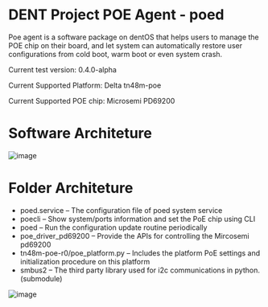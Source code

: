 # DENT Project POE Agent - poed

Poe agent is a software package on dentOS that helps users to manage the POE chip on their board, and let system can automatically restore user configurations from cold boot, warm boot or even system crash.

Current test version: 0.4.0-alpha

Current Supported Platform: Delta tn48m-poe

Current Supported POE chip: Microsemi PD69200


# Software Architeture
![image](https://github.com/chenglin-tsai/poed/blob/main/poe_software_architecture.png)


# Folder Architeture
* poed.service – The configuration file of poed system service
* poecli – Show system/ports information and set the PoE chip using CLI
* poed – Run the configuration update routine periodically
* poe_driver_pd69200 – Provide the APIs for controlling the Mircosemi pd69200
* tn48m-poe-r0/poe_platform.py – Includes the platform PoE settings and initialization procedure on this platform
* smbus2 – The third party library used for i2c communications in python. (submodule)

![image](https://github.com/chenglin-tsai/poed/blob/main/poe_folder_architecture.png)

